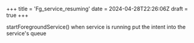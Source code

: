 +++
title = 'Fg_service_resuming'
date = 2024-04-28T22:26:06Z
draft = true
+++

startForegroundService() when service is running put the intent into the service's queue
